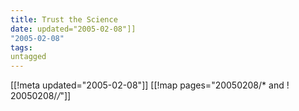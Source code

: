 ```yaml
---
title: Trust the Science
date: updated="2005-02-08"]]
"2005-02-08"
tags:
untagged
---
```

[[!meta updated="2005-02-08"]]
[[!map pages="20050208/* and ! 20050208/*/*"]]
